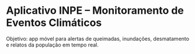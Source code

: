 # Aplicativo INPE – Monitoramento de Eventos Climáticos
Objetivo: app móvel para alertas de queimadas, inundações, desmatamento e relatos da população em 
tempo real.
